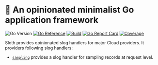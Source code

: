# :water_buffalo: An opinionated minimalist Go application framework

![Go Version](https://img.shields.io/github/go-mod/go-version/nil-go/sloth)
[![Go Reference](https://pkg.go.dev/badge/github.com/nil-go/sloth.svg)](https://pkg.go.dev/github.com/nil-go/sloth)
[![Build](https://github.com/nil-go/sloth/actions/workflows/test.yml/badge.svg)](https://github.com/nil-go/sloth/actions/workflows/test.yml)
[![Go Report Card](https://goreportcard.com/badge/github.com/nil-go/sloth)](https://goreportcard.com/report/github.com/nil-go/sloth)
[![Coverage](https://codecov.io/gh/nil-go/sloth/branch/main/graph/badge.svg)](https://codecov.io/gh/nil-go/sloth)

Sloth provides opinionated slog handlers for major Cloud providers. It providers following slog handlers:

- [`sampling`](sampling) provides a slog handler for sampling records at request level.
